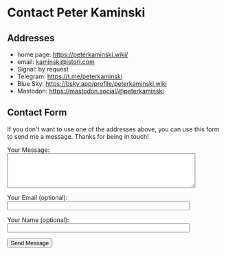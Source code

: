 # Contact Peter Kaminski

## Addresses

* home page: <https://peterkaminski.wiki/>
* email: [kaminski@istori.com](mailto:kaminski@istori.com)
* Signal: by request
* Telegram: <https://t.me/peterkaminski>
* Blue Sky: <https://bsky.app/profile/peterkaminski.wiki>
* Mastodon: <https://mastodon.social/@peterkaminski>

## Contact Form

If you don't want to use one of the addresses above, you can use this form to send me a message. Thanks for being in touch!

<form name="peterkaminski.wiki" method="POST" data-netlify="true">
  <!-- This form is detected and handled automatically when deployed through Netlify. Make sure to enable outgoing notifications and form detection in the "Forms" section of your Netlify configuration for this site. See https://docs.netlify.com/forms/setup/ for setup details. -->

  <input type="hidden" name="subject" value="Hello from %{formName} (%{submissionId})">

  <p>
    <label for="message">Your Message:</label><br>
    <textarea style="padding: .7em" id="message" name="message" rows="4" cols="50"></textarea>
  </p>

  <p>
    <label for="email">Your Email (optional):</label><br>
    <input type="email" id="email" name="email" size="50">
  </p>

  <p>
    <label for="name">Your Name (optional):</label><br>
    <input type="text" id="name" name="name" size="50">
  </p>

  <p>
    <button type="submit">Send Message</button>
  </p>
</form> 
